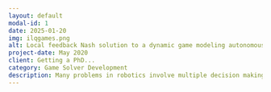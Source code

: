 ```yaml
---
layout: default
modal-id: 1
date: 2025-01-20
img: ilqgames.png
alt: Local feedback Nash solution to a dynamic game modeling autonomous driving.
project-date: May 2020
client: Getting a PhD...
category: Game Solver Development
description: Many problems in robotics involve multiple decision making agents. To operate efficiently in such settings, a robot must reason about the impact of its decisions on the behavior of other agents. Differential games offer an expressive theoretical framework for formulating these types of multi-agent problems. Unfortunately, most numerical solution techniques scale poorly with state dimension and are rarely used in real-time applications. For this reason, it is common to predict the future decisions of other agents and solve the resulting decoupled, i.e., single-agent, optimal control problem. This decoupling neglects the underlying interactive nature of the problem; however, efficient solution techniques do exist for broad classes of optimal control problems. We take inspiration from one such technique, the iterative linear-quadratic regulator (ILQR), which solves repeated approximations with linear dynamics and quadratic costs. Similarly, our proposed algorithm solves repeated linear-quadratic games. We experimentally benchmark our algorithm in several examples with a variety of initial conditions and show that the resulting strategies exhibit complex interactive behavior. Our results indicate that our algorithm converges reliably and runs in real-time. In a three-player, 14-state simulated intersection problem, our algorithm initially converges in < 0.25s. Receding horizon invocations converge in < 50 ms in a hardware collision-avoidance test.
---
```

